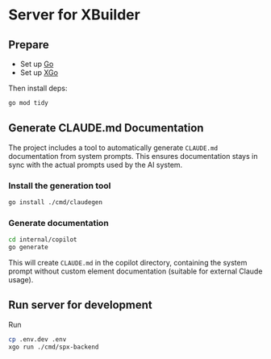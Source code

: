 # Server for XBuilder

## Prepare

* Set up [Go](https://go.dev/doc/install)
* Set up [XGo](https://github.com/goplus/xgo/blob/main/doc/docs.md)

Then install deps:

```sh
go mod tidy
```

## Generate CLAUDE.md Documentation

The project includes a tool to automatically generate `CLAUDE.md` documentation from system prompts. This ensures documentation stays in sync with the actual prompts used by the AI system.

### Install the generation tool

```sh
go install ./cmd/claudegen
```

### Generate documentation

```sh
cd internal/copilot
go generate
```

This will create `CLAUDE.md` in the copilot directory, containing the system prompt without custom element documentation (suitable for external Claude usage).

## Run server for development

Run

```sh
cp .env.dev .env
xgo run ./cmd/spx-backend
```
